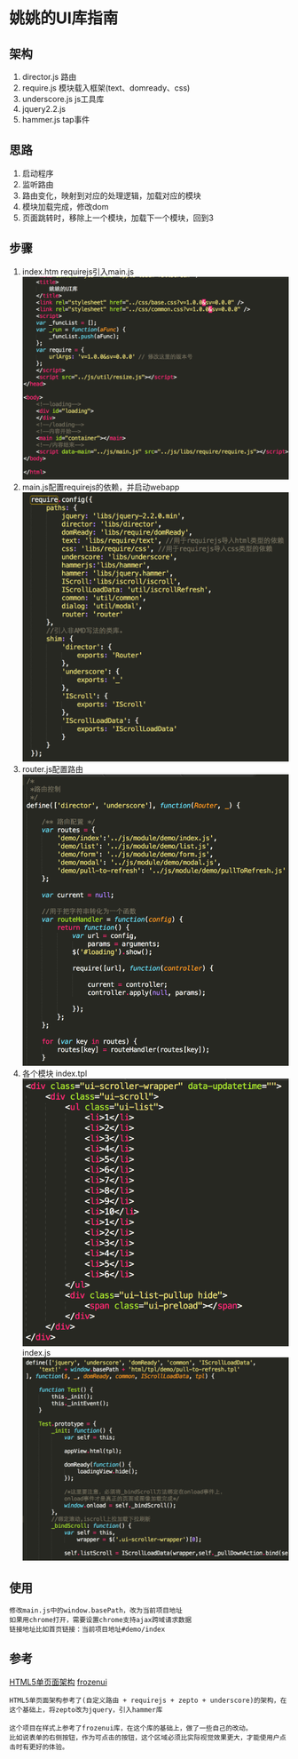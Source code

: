 #  姚姚的UI库指南

##  架构

1.	director.js 路由
2.	require.js	 模块载入框架(text、domready、css)
3.	underscore.js js工具库
4.	jquery2.2.js
5.	hammer.js tap事件

##  思路

1.	启动程序
2.	监听路由
3.	路由变化，映射到对应的处理逻辑，加载对应的模块
4.	模块加载完成，修改dom
5.	页面跳转时，移除上一个模块，加载下一个模块，回到3

##  步骤
1.	index.htm
	requirejs引入main.js
	![1](img/readme/1.png)
2.	main.js配置requirejs的依赖，并启动webapp
	![2](img/readme/2.png)
3.	router.js配置路由
	![3](img/readme/3.png)
4.	各个模块
	index.tpl
	![4](img/readme/4.png)
	index.js
	![5](img/readme/5.png)

##	使用
	修改main.js中的window.basePath，改为当前项目地址
	如果用chrome打开，需要设置chrome支持ajax跨域请求数据
	链接地址比如首页链接：当前项目地址#demo/index

##	参考
[HTML5单页面架构](http://www.07net01.com/2015/07/872662.html)
[frozenui](http://frozenui.github.io/frozenui/demo/index.html)

	HTML5单页面架构参考了(自定义路由 + requirejs + zepto + underscore)的架构，在这个基础上，将zepto改为jquery，引入hammer库
	
	这个项目在样式上参考了frozenui库，在这个库的基础上，做了一些自己的改动。
	比如说表单的右侧按钮，作为可点击的按钮，这个区域必须比实际视觉效果更大，才能使用户点击时有更好的体验。
